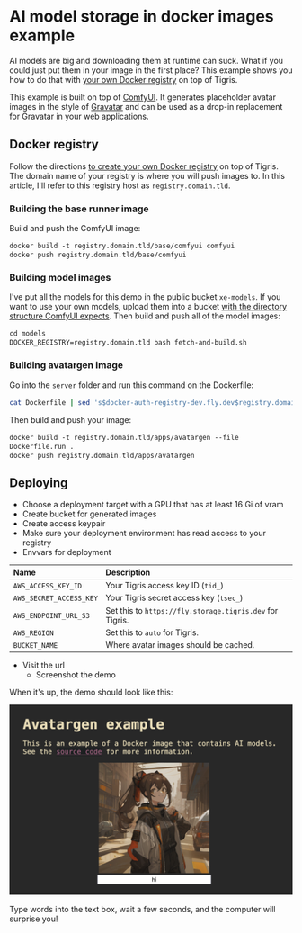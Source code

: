 # AI model storage in docker images example

AI models are big and downloading them at runtime can suck. What if you could just put them in your image in the first place? This example shows you how to do that with [your own Docker registry](https://www.tigrisdata.com/docs/apps/docker-registry/) on top of Tigris.

This example is built on top of [ComfyUI](https://www.comfy.org/). It generates placeholder avatar images in the style of [Gravatar](https://docs.gravatar.com/api/avatars/images/) and can be used as a drop-in replacement for Gravatar in your web applications.

## Docker registry

Follow the directions [to create your own Docker registry](https://www.tigrisdata.com/docs/apps/docker-registry/) on top of Tigris. The domain name of your registry is where you will push images to. In this article, I'll refer to this registry host as `registry.domain.tld`.

### Building the base runner image

Build and push the ComfyUI image:

```text
docker build -t registry.domain.tld/base/comfyui comfyui
docker push registry.domain.tld/base/comfyui
```

### Building model images

I've put all the models for this demo in the public bucket `xe-models`. If you want to use your own models, upload them into a bucket [with the directory structure ComfyUI expects](https://docs.comfy.org/essentials/core-concepts/models). Then build and push all of the model images:

```text
cd models
DOCKER_REGISTRY=registry.domain.tld bash fetch-and-build.sh
```

### Building avatargen image

Go into the `server` folder and run this command on the Dockerfile:

```bash
cat Dockerfile | sed 's$docker-auth-registry-dev.fly.dev$registry.domain.tld$g' > Dockerfile.run
```

Then build and push your image:

```text
docker build -t registry.domain.tld/apps/avatargen --file Dockerfile.run .
docker push registry.domain.tld/apps/avatargen
```

## Deploying

- Choose a deployment target with a GPU that has at least 16 Gi of vram
- Create bucket for generated images
- Create access keypair
- Make sure your deployment environment has read access to your registry
- Envvars for deployment

| Name                    | Description                                              |
| :---------------------- | :------------------------------------------------------- |
| `AWS_ACCESS_KEY_ID`     | Your Tigris access key ID (`tid_`)                       |
| `AWS_SECRET_ACCESS_KEY` | Your Tigris secret access key (`tsec_`)                  |
| `AWS_ENDPOINT_URL_S3`   | Set this to `https://fly.storage.tigris.dev` for Tigris. |
| `AWS_REGION`            | Set this to `auto` for Tigris.                           |
| `BUCKET_NAME`           | Where avatar images should be cached.                    |

- Visit the url
  - Screenshot the demo

When it's up, the demo should look like this:

![A screenshot of "Avatargen" with a picture of a brown-haired anime woman in a futuristic hoodie](./img/example.png)

Type words into the text box, wait a few seconds, and the computer will surprise you!
